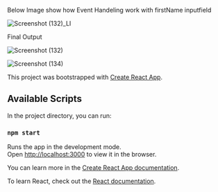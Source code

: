 

Below Image show how Event Handeling work with firstName inputfield


![Screenshot (132)_LI](https://user-images.githubusercontent.com/66914300/122548911-8eb2ac00-d04f-11eb-963c-283f71d69114.jpg)



Final Output

![Screenshot (132)](https://user-images.githubusercontent.com/66914300/122547802-2fa06780-d04e-11eb-83f1-9e435be14161.png)


![Screenshot (134)](https://user-images.githubusercontent.com/66914300/122548153-9aea3980-d04e-11eb-9c0c-f895c2b98e45.png)




This project was bootstrapped with [Create React App](https://github.com/facebook/create-react-app).

## Available Scripts

In the project directory, you can run:

### `npm start`

Runs the app in the development mode.\
Open [http://localhost:3000](http://localhost:3000) to view it in the browser.


You can learn more in the [Create React App documentation](https://facebook.github.io/create-react-app/docs/getting-started).

To learn React, check out the [React documentation](https://reactjs.org/).

